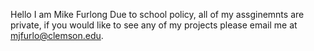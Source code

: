 Hello I am Mike Furlong
Due to school policy, all of my assginemnts are private, if you would like to see any of my projects please email me at mjfurlo@clemson.edu.
